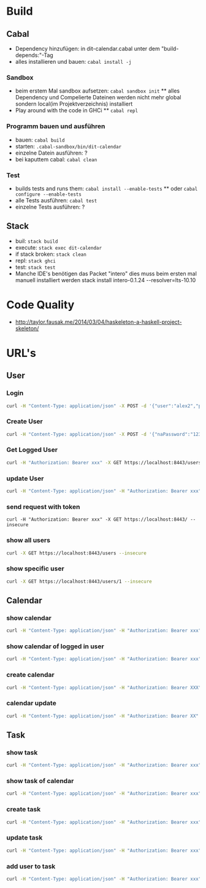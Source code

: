 # Build

## Cabal
* Dependency hinzufügen: in dit-calendar.cabal unter dem "build-depends:"-Tag
* alles installieren und bauen: `cabal install -j`

### Sandbox
* beim erstem Mal sandbox aufsetzen: `cabal sandbox init`
** alles Dependency und Compelierte Dateinen werden nicht mehr global sondern local(im Projektverzeichnis) installiert
* Play around with the code in GHCi
** `cabal repl`

### Programm bauen und ausführen
* bauen: `cabal build `
* starten: `.cabal-sandbox/bin/dit-calendar`
* einzelne Datein ausführen: ?
* bei kaputtem cabal: `cabal clean`

### Test
* builds tests and runs them: `cabal install --enable-tests`
** oder `cabal configure --enable-tests`
* alle Tests ausführen: `cabal test`
* einzelne Tests ausführen: ?

## Stack
* buil: `stack build`
* execute: `stack exec dit-calendar`
* if stack broken: `stack clean`
* repl: `stack ghci`
* test: `stack test`
* Manche IDE's benötigen das Packet "intero" dies muss beim ersten mal manuell installiert werden stack install intero-0.1.24 --resolver=lts-10.10

# Code Quality
* http://taylor.fausak.me/2014/03/04/haskeleton-a-haskell-project-skeleton/


# URL's

## User

### Login
```sh
curl -H "Content-Type: application/json" -X POST -d '{"user":"alex2","password":"12345"}' https://localhost:8443/authenticate/authentication-methods/password/token --insecure
```

### Create User
```sh
curl -H "Content-Type: application/json" -X POST -d '{"naPassword":"12345","naPasswordConfirm":"12345", "naUser":{"email": "a.befort@googlemail.com", "username":"alex2", "userId":0}}' https://localhost:8443/authenticate/authentication-methods/password/account --insecure
```

### Get Logged User
```sh
curl -H "Authorization: Bearer xxx" -X GET https://localhost:8443/users/me --insecure
```

### update User
```sh
curl -H "Content-Type: application/json" -H "Authorization: Bearer xxx" -X PUT -d '{"loginName":"test", "userId":1}' https://localhost:8443/user/me --insecure
```

### send request with token
```
curl -H "Authorization: Bearer xxx" -X GET https://localhost:8443/ --insecure
```

### show all users
```sh
curl -X GET https://localhost:8443/users --insecure
```

### show specific user
```sh
curl -X GET https://localhost:8443/users/1 --insecure
```

## Calendar

### show calendar
```sh
curl -H "Content-Type: application/json" -H "Authorization: Bearer xxx" -X GET https://localhost:8443/calendarentries/1 --insecure
```

### show calendar of logged in user
```sh
curl -H "Content-Type: application/json" -H "Authorization: Bearer xxx" -X GET https://localhost:8443/calendarentries/ --insecure
```

### create calendar
```sh
curl -H "Content-Type: application/json" -H "Authorization: Bearer XXX" -X POST -d '{"description":"testHeute","date":"2011-11-19T18:28:52.607875Z"}' https://localhost:8443/calendarentries --insecure
```

### calendar update
```sh
curl -H "Content-Type: application/json" -H "Authorization: Bearer XX" -X PUT -d '{"description":"testHeute","date":"2011-11-19T18:28:52.607875Z"}' https://localhost:8443/calendarentries/1 --insecure
```

## Task

### show task
```sh
curl -H "Content-Type: application/json" -H "Authorization: Bearer xxx" -X GET https://localhost:8443/calendarentries/1/tasks/1 --insecure
```

### show task of calendar
```sh
curl -H "Content-Type: application/json" -H "Authorization: Bearer xxx" -X GET https://localhost:8443/calendarentries/2/tasks --insecure
```

### create task
```sh
curl -H "Content-Type: application/json" -H "Authorization: Bearer xxx" -X POST -d '{"description":"testHeute", "belongingUsers":[1], "startTime":"2011-11-19T18:28:52.607875Z"}' https://localhost:8443/calendarentries/1/tasks --insecure
```

### update task
```sh
curl -H "Content-Type: application/json" -H "Authorization: Bearer xxx" -X PUT -d '{"description":"testHeute2", "belongingUsers":[1]}' https://localhost:8443/calendarentries/1/tasks/1 --insecure
```

### add user to task
```sh
curl -H "Content-Type: application/json" -H "Authorization: Bearer xxx" -X PUT https://localhost:8443/calendarentries/1/tasks/1/assignment --insecure
```

